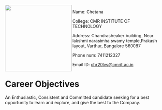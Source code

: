 <img src="https://user-images.githubusercontent.com/91204563/143681111-06d8fbee-5bd9-427e-bb40-4442723ec9b0.jpeg" img align="left" width="220" height="220"/> 

Name: 
Chetana


College:
CMR INSTITUTE OF TECHNOLOGY 

Address: 
Chandrasheaker building, Near lakshmi narasimha swamy temple,Prakash layout, Varthur, Bangalore 560087

Phone num: 7411212327

Email ID: 
chr20lvs@cmrit.ac.in


# Career Objectives 
An Enthusiastic, Consistent and Committed candidate seeking for a best opportunity to 
learn and explore, and give the best to the Company.
